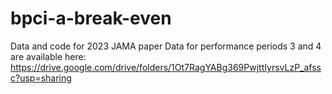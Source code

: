 # bpci-a-break-even
Data and code for 2023 JAMA paper
Data for performance periods 3 and 4 are available here: https://drive.google.com/drive/folders/1Ot7RagYABg369PwjttIyrsvLzP_afssc?usp=sharing
